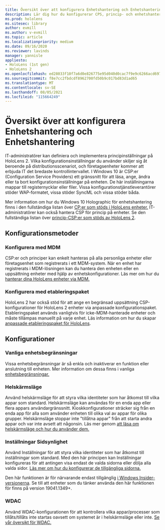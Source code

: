 ```yaml
---
title: Översikt över att konfigurera Enhetshantering och Enhetshantering
description: Lär dig hur du konfigurerar CPS, princip- och enhetshantering med mobiler Enhetshantering och etableringspaket.
ms.prod: hololens
ms.sitesec: library
author: evmill
ms.author: v-evmill
ms.topic: article
ms.localizationpriority: medium
ms.date: 09/16/2020
ms.reviewer: lavinds
manager: yannisle
appliesto:
- HoloLens (1st gen)
- HoloLens 2
ms.openlocfilehash: ed28033f10f7a6d0e826775e95d040d0cac7f9e9c6266acd6975d3532f6d8067
ms.sourcegitcommit: f8e7cc2fbdcdf8962700fd50b9c017bd83d1ad65
ms.translationtype: MT
ms.contentlocale: sv-SE
ms.lasthandoff: 08/05/2021
ms.locfileid: "115664249"
---
```

# <a name="configure-csps-and-device-management-overview"></a>Översikt över att konfigurera Enhetshantering och Enhetshantering

IT-administratörer kan definiera och implementera principinställningar på HoloLens 2. Vilka konfigurationsinställningar du använder skiljer sig åt beroende på distributionsscenariot, och företagsenheter kommer att erbjuda IT det bredaste kontrollintervallet. I Windows 10 är CSP:er (Configuration Service Providers) ett gränssnitt för att läsa, ange, ändra eller ta bort konfigurationsinställningar på enheten. De här inställningarna mappar till registernycklar eller filer. Vissa konfigurationstjänstleverantörer stöder WAP-formatet, vissa stöder SyncML och vissa stöder båda.

Mer information om hur du Windows 10 Holographic för enhetshantering finns i den fullständiga listan över [CP:er som stöds i HoloLens enheter.](/windows/client-management/mdm/configuration-service-provider-reference#hololens)
IT-administratörer kan också hantera CSP för princip på enheter. Se den fullständiga listan över [princip-CSP:er som stöds av HoloLens 2](/windows/client-management/mdm/policy-csps-supported-by-hololens2).

## <a name="configuration-methods"></a>Konfigurationsmetoder

### <a name="configure-with-mdm"></a>Konfigurera med MDM

CSP:er och principer kan enkelt hanteras på alla personliga enheter eller företagsenhet som registrerats i ett MDM-system. När en enhet har registrerats i MDM-lösningen kan du hantera den enheten eller en uppsättning enheter med hjälp av enhetskonfigurationer. Läs mer om hur du [hanterar dina HoloLens enheter via MDM.](hololens-mdm-configure.md)

### <a name="configure-with-provisioning-packages"></a>Konfigurera med etableringspaket

HoloLens 2 har också stöd för att ange en begränsad uppsättning CSP-konfigurationer för HoloLens 2 enheter via anpassade konfigurationspaket. Etableringspaket används vanligtvis för icke-MDM-hanterade enheter och måste tillämpas manuellt på varje enhet. Läs information om hur du skapar [anpassade etableringspaket för HoloLens](hololens-provisioning.md).

## <a name="configurations"></a>Konfigurationer

### <a name="common-device-restrictions"></a>Vanliga enhetsbegränsningar

Vissa enhetsbegränsningar är så enkla och inaktiverar en funktion eller anslutning till enheten. Mer information om dessa finns i vanliga [enhetsbegränsningar.](hololens-common-device-restrictions.md)

### <a name="kiosk-modes"></a>Helskärmsläge

Använd helskärmsläge för att styra vilka identiteter som har åtkomst till vilka appar som standard. Helskärmsläge kan användas för en enda app eller flera appars användargränssnitt. Kioskkonfigurationer sträcker sig från en enda app för alla som använder enheten till olika val av appar för olika grupper. Helskärmsläge stoppar inte "tillåtna appar" från att starta andra appar och var inte avsett att någonsin. Läs mer genom [att läsa om helskärmsläge och hur du använder dem.](hololens-kiosk.md)

### <a name="settings-page-visibility"></a>Inställningar Sidsynlighet

Använd Inställningar för att styra vilka identiteter som har åtkomst till inställningar som standard. Med den här principen kan Inställningar konfigureras för att antingen visa endast de valda sidorna eller dölja alla valda sidor. [Läs mer om hur du konfigurerar de tillgängliga sidorna.](settings-uri-list.md)

Den här funktionen är för närvarande endast tillgänglig [i Windows Insider-versionerna](hololens-insider.md). Se till att enheter som du tänker använda den här funktionen för finns på version 19041.1349+.

### <a name="wdac"></a>WDAC

Använd WDAC-konfigurationen för att kontrollera vilka appar/processer som tillåts/tillåts inte startas oavsett om systemet är i helskärmsläge eller inte.
[Se vår översikt för WDAC.](windows-defender-application-control-wdac.md)
